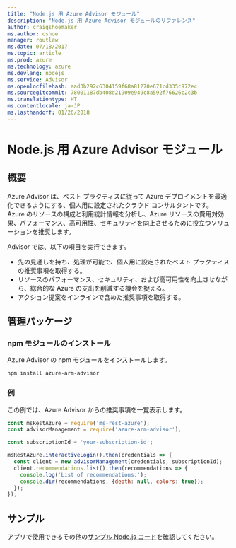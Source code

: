 ```yaml
---
title: "Node.js 用 Azure Advisor モジュール"
description: "Node.js 用 Azure Advisor モジュールのリファレンス"
author: craigshoemaker
ms.author: cshoe
manager: routlaw
ms.date: 07/18/2017
ms.topic: article
ms.prod: azure
ms.technology: azure
ms.devlang: nodejs
ms.service: Advisor
ms.openlocfilehash: aad3b292c6304159f68a81270e671cd335c972ec
ms.sourcegitcommit: 78001187db408d21909e949c8a592f76626c2c3b
ms.translationtype: HT
ms.contentlocale: ja-JP
ms.lasthandoff: 01/26/2018
---
```

# <a name="azure-advisor-modules-for-nodejs"></a>Node.js 用 Azure Advisor モジュール

## <a name="overview"></a>概要

Azure Advisor は、ベスト プラクティスに従って Azure デプロイメントを最適化できるようにする、個人用に設定されたクラウド コンサルタントです。 Azure のリソースの構成と利用統計情報を分析し、Azure リソースの費用対効果、パフォーマンス、高可用性、セキュリティを向上させるために役立つソリューションを推奨します。

Advisor では、以下の項目を実行できます。
- 先の見通しを持ち、処理が可能で、個人用に設定されたベスト プラクティスの推奨事項を取得する。
- リソースのパフォーマンス、セキュリティ、および高可用性を向上させながら、総合的な Azure の支出を削減する機会を捉える。
- アクション提案をインラインで含めた推奨事項を取得する。

## <a name="management-package"></a>管理パッケージ

### <a name="install-the-npm-module"></a>npm モジュールのインストール

Azure Advisor の npm モジュールをインストールします。

```bash
npm install azure-arm-advisor
```

### <a name="example"></a>例

この例では、Azure Advisor からの推奨事項を一覧表示します。

```javascript
const msRestAzure = require('ms-rest-azure');
const advisorManagement = require('azure-arm-advisor');

const subscriptionId = 'your-subscription-id';

msRestAzure.interactiveLogin().then(credentials => {
  const client = new advisorManagement(credentials, subscriptionId);
  client.recommendations.list().then(recommendations => {
    console.log('List of recommendations:');
    console.dir(recommendations, {depth: null, colors: true});
  });
});
```

## <a name="samples"></a>サンプル

アプリで使用できるその他の[サンプル Node.js コード](https://azure.microsoft.com/resources/samples/?platform=nodejs)を確認してください。
